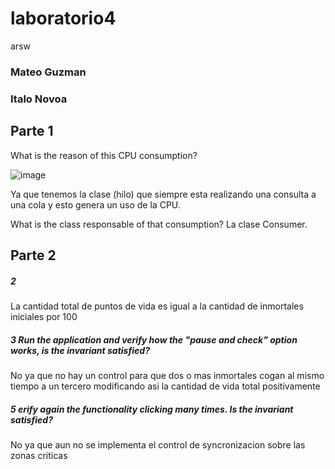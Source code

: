 # laboratorio4
arsw
### Mateo Guzman
### Italo Novoa


## Parte 1


What is the reason of this CPU consumption?

![image](https://user-images.githubusercontent.com/42522754/52665794-7c9e2d00-2eda-11e9-99a0-8822eeabf410.png)


Ya que tenemos la clase (hilo) que siempre esta realizando una consulta a una cola y esto genera un uso de la CPU.

What is the class responsable of that consumption?
La clase Consumer.

## Parte 2
##### 2
La cantidad total de puntos de vida es igual a la cantidad de inmortales iniciales por 100

##### 3 Run the application and verify how the "pause and check" option works, is the invariant satisfied?


No ya que no hay un control para que dos  o mas inmortales cogan al mismo tiempo a un tercero modificando asi la cantidad de vida total positivamente

##### 5 erify again the functionality clicking many times. Is the invariant satisfied?

No ya que aun no se implementa el control de syncronizacion sobre las zonas criticas
